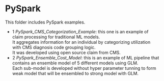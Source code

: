 # PySpark

This folder includes PySpark examples.<br />
- 1 *PySpark_CMS_Categorization_Example*: this one is an example of claim processing for traditional ML models. <br />
  It aggregates information for an individual by categorizing utilization with CMS diagnosis code grouping logic.  <br />
  It was developed using open source claim from CMS. <br />
- 2 *PySpark_Ensemble_Cost_Model*: this is an example of ML pipeline that contains an ensemble model of 5 different models using GLM. <br /> Each sub-model is developed without hyper parameter tunning to form weak model that will be ensembled to strong model with GLM.
